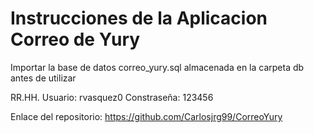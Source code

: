 # Instrucciones de la Aplicacion Correo de Yury

Importar la base de datos correo_yury.sql almacenada en la carpeta db antes de utilizar

RR.HH.
Usuario: rvasquez0
Constraseña: 123456

Enlace del repositorio: https://github.com/Carlosjrg99/CorreoYury